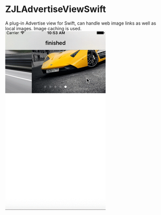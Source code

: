 # ZJLAdvertiseViewSwift
A plug-in Advertise view for Swift, can handle web image links as well as local images. Image caching is used.  
![Alt text](/swift-advertise.gif?raw=true "Title")
